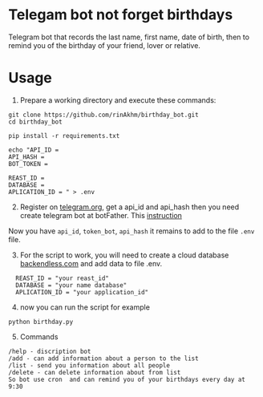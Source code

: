# Telegam bot not forget birthdays
Telegram bot that records the last name, first name, date of birth, then to remind you of the birthday of your friend, lover or relative.

# Usage
1. Prepare a working directory and execute these commands:
```
git clone https://github.com/rinAkhm/birthday_bot.git
cd birthday_bot

pip install -r requirements.txt
 
echo "API_ID = 
API_HASH = 
BOT_TOKEN = 

REAST_ID = 
DATABASE = 
APLICATION_ID = " > .env
```
2. Register on [telegram.org](https://my.telegram.org/), get a api_id and api_hash then you need create telegram bot at botFather. This [instruction](https://medium.com/@bbsystemscorporation/%D0%B8%D0%BD%D1%81%D1%82%D1%80%D1%83%D0%BA%D1%86%D0%B8%D1%8F-%D0%BF%D0%BE-%D1%80%D0%B0%D0%B1%D0%BE%D1%82%D0%B5-%D1%81-botfather-%D0%B1%D0%BE%D1%82%D0%BE%D0%BC-5c6f74d99a1a)

Now you have `api_id`, `token_bot`, `api_hash` it remains to add to the file `.env` file.

3. For the script to work, you will need to create a cloud database [backendless.com](https://develop.backendless.com) and add data to file .env. 
```
  REAST_ID = "your reast_id" 
  DATABASE = "your name database"
  APLICATION_ID = "your application_id"
```
4. now you can run the script
for example 
```
python birthday.py
```
5. Commands 
```
/help - discription bot 
/add - can add information about a person to the list
/list - send you information about all people
/delete - can delete information about from list
So bot use cron  and can remind you of your birthdays every day at 9:30
```